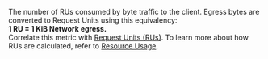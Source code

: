 The number of RUs consumed by byte traffic to the client. Egress bytes are converted to Request Units using this equivalency:
<br>
<b>1 RU = 1 KiB Network egress.</b>
<br>
Correlate this metric with <a href="#tenant.consumption.request_units">Request Units (RUs)</a>. To learn more about how RUs are calculated, refer to <a href="https://www.cockroachlabs.com/docs/cockroachcloud/serverless-resource-usage">Resource Usage</a>.